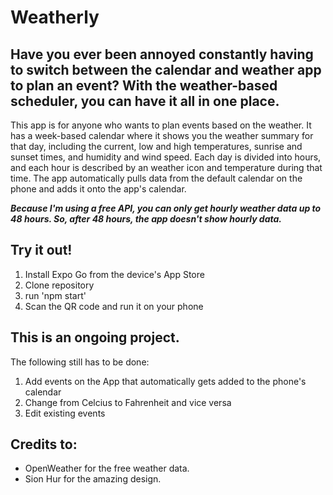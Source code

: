 # Weatherly

## Have you ever been annoyed constantly having to switch between the calendar and weather app to plan an event? With the weather-based scheduler, you can have it all in one place. 

This app is for anyone who wants to plan events based on the weather. It has a week-based calendar where it shows you the weather summary for that day, including the current, low and high temperatures, sunrise and sunset times, and humidity and wind speed. Each day is divided into hours, and each hour is described by an weather icon and temperature during that time. The app automatically pulls data from the default calendar on the phone and adds it onto the app's calendar. 

***Because I'm using a free API, you can only get hourly weather data up to 48 hours. So, after 48 hours, the app doesn't show hourly data.***

## Try it out!
1. Install Expo Go from the device's App Store
2. Clone repository
3. run 'npm start'
4. Scan the QR code and run it on your phone

## This is an ongoing project. 
The following still has to be done:

1. Add events on the App that automatically gets added to the phone's calendar 
2. Change from Celcius to Fahrenheit and vice versa
3. Edit existing events








## Credits to:
- OpenWeather for the free weather data.
- Sion Hur for the amazing design.
